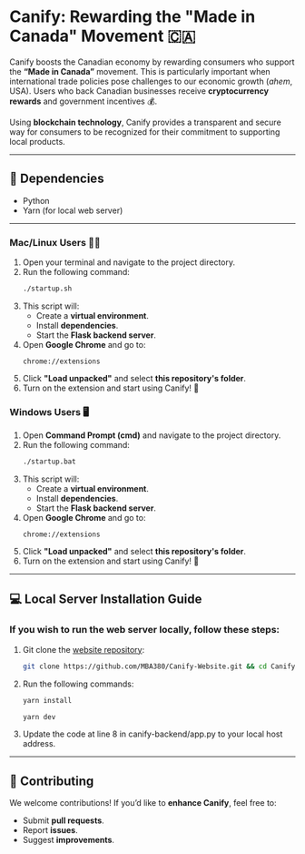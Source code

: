 # Canify: Rewarding the "Made in Canada" Movement 🇨🇦

Canify boosts the Canadian economy by rewarding consumers who support the **“Made in Canada”** movement. This is particularly important when international trade policies pose challenges to our economic growth (*ahem*, USA). Users who back Canadian businesses receive **cryptocurrency rewards** and government incentives 💰.

Using **blockchain technology**, Canify provides a transparent and secure way for consumers to be recognized for their commitment to supporting local products.

---

## 🚀 Dependencies
-  Python
-  Yarn (for local web server)

---

### **Mac/Linux Users** 🍏🐧
1. Open your terminal and navigate to the project directory.
2. Run the following command:
   ```sh
   ./startup.sh
   ```
3. This script will:
   - Create a **virtual environment**.
   - Install **dependencies**.
   - Start the **Flask backend server**.
4. Open **Google Chrome** and go to:
   ```
   chrome://extensions
   ```
5. Click **"Load unpacked"** and select **this repository's folder**.
6. Turn on the extension and start using Canify! 🎉

### **Windows Users** 🖥️
1. Open **Command Prompt (cmd)** and navigate to the project directory.
2. Run the following command:
   ```sh
   ./startup.bat
   ```
3. This script will:
   - Create a **virtual environment**.
   - Install **dependencies**.
   - Start the **Flask backend server**.
4. Open **Google Chrome** and go to:
   ```
   chrome://extensions
   ```
5. Click **"Load unpacked"** and select **this repository's folder**.
6. Turn on the extension and start using Canify! 🚀

---

## 💻 Local Server Installation Guide

### **If you wish to run the web server locally, follow these steps:**
1. Git clone the [website repository](https://github.com/MBA380/Canify-Website):
   ```sh
   git clone https://github.com/MBA380/Canify-Website.git && cd Canify-Website
   ```
2. Run the following commands:
   ```sh
   yarn install
   ```
   ```sh
   yarn dev
   ```
3. Update the code at line 8 in canify-backend/app.py to your local host address.

---

## 🤝 Contributing
We welcome contributions! If you’d like to **enhance Canify**, feel free to:
- Submit **pull requests**.
- Report **issues**.
- Suggest **improvements**.
